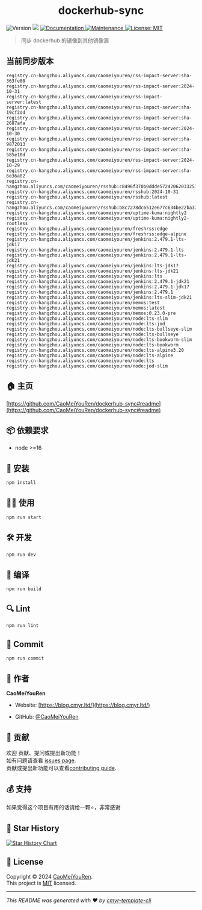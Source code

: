 <h1 align="center">dockerhub-sync </h1>
<p>
  <img alt="Version" src="https://img.shields.io/badge/version-0.1.0-blue.svg?cacheSeconds=2592000" />
  <img src="https://img.shields.io/badge/node-%3E%3D16-blue.svg" />
  <a href="https://github.com/CaoMeiYouRen/dockerhub-sync#readme" target="_blank">
    <img alt="Documentation" src="https://img.shields.io/badge/documentation-yes-brightgreen.svg" />
  </a>
  <a href="https://github.com/CaoMeiYouRen/dockerhub-sync/graphs/commit-activity" target="_blank">
    <img alt="Maintenance" src="https://img.shields.io/badge/Maintained%3F-yes-green.svg" />
  </a>
  <a href="https://github.com/CaoMeiYouRen/dockerhub-sync/blob/master/LICENSE" target="_blank">
    <img alt="License: MIT" src="https://img.shields.io/github/license/CaoMeiYouRen/dockerhub-sync?color=yellow" />
  </a>
</p>


> 同步 dockerhub 的镜像到其他镜像源

## 当前同步版本

<!-- DOCKER_START -->
```
registry.cn-hangzhou.aliyuncs.com/caomeiyouren/rss-impact-server:sha-363fe80
registry.cn-hangzhou.aliyuncs.com/caomeiyouren/rss-impact-server:2024-10-31
registry.cn-hangzhou.aliyuncs.com/caomeiyouren/rss-impact-server:latest
registry.cn-hangzhou.aliyuncs.com/caomeiyouren/rss-impact-server:sha-19cf2dd
registry.cn-hangzhou.aliyuncs.com/caomeiyouren/rss-impact-server:sha-2687afa
registry.cn-hangzhou.aliyuncs.com/caomeiyouren/rss-impact-server:2024-10-30
registry.cn-hangzhou.aliyuncs.com/caomeiyouren/rss-impact-server:sha-9872013
registry.cn-hangzhou.aliyuncs.com/caomeiyouren/rss-impact-server:sha-585e10d
registry.cn-hangzhou.aliyuncs.com/caomeiyouren/rss-impact-server:2024-10-29
registry.cn-hangzhou.aliyuncs.com/caomeiyouren/rss-impact-server:sha-6e36a82
registry.cn-hangzhou.aliyuncs.com/caomeiyouren/rsshub:c8496f370b0ddde572420620332511d0b848e726
registry.cn-hangzhou.aliyuncs.com/caomeiyouren/rsshub:2024-10-31
registry.cn-hangzhou.aliyuncs.com/caomeiyouren/rsshub:latest
registry.cn-hangzhou.aliyuncs.com/caomeiyouren/rsshub:b8c7278dc6512e677c634be22ba373f55ace88d0
registry.cn-hangzhou.aliyuncs.com/caomeiyouren/uptime-kuma:nightly2
registry.cn-hangzhou.aliyuncs.com/caomeiyouren/uptime-kuma:nightly2-rootless
registry.cn-hangzhou.aliyuncs.com/caomeiyouren/freshrss:edge
registry.cn-hangzhou.aliyuncs.com/caomeiyouren/freshrss:edge-alpine
registry.cn-hangzhou.aliyuncs.com/caomeiyouren/jenkins:2.479.1-lts-jdk17
registry.cn-hangzhou.aliyuncs.com/caomeiyouren/jenkins:2.479.1-lts
registry.cn-hangzhou.aliyuncs.com/caomeiyouren/jenkins:2.479.1-lts-jdk21
registry.cn-hangzhou.aliyuncs.com/caomeiyouren/jenkins:lts-jdk17
registry.cn-hangzhou.aliyuncs.com/caomeiyouren/jenkins:lts-jdk21
registry.cn-hangzhou.aliyuncs.com/caomeiyouren/jenkins:lts
registry.cn-hangzhou.aliyuncs.com/caomeiyouren/jenkins:2.479.1-jdk21
registry.cn-hangzhou.aliyuncs.com/caomeiyouren/jenkins:2.479.1-jdk17
registry.cn-hangzhou.aliyuncs.com/caomeiyouren/jenkins:2.479.1
registry.cn-hangzhou.aliyuncs.com/caomeiyouren/jenkins:lts-slim-jdk21
registry.cn-hangzhou.aliyuncs.com/caomeiyouren/memos:test
registry.cn-hangzhou.aliyuncs.com/caomeiyouren/memos:latest
registry.cn-hangzhou.aliyuncs.com/caomeiyouren/memos:0.23.0-pre
registry.cn-hangzhou.aliyuncs.com/caomeiyouren/node:lts-slim
registry.cn-hangzhou.aliyuncs.com/caomeiyouren/node:lts-jod
registry.cn-hangzhou.aliyuncs.com/caomeiyouren/node:lts-bullseye-slim
registry.cn-hangzhou.aliyuncs.com/caomeiyouren/node:lts-bullseye
registry.cn-hangzhou.aliyuncs.com/caomeiyouren/node:lts-bookworm-slim
registry.cn-hangzhou.aliyuncs.com/caomeiyouren/node:lts-bookworm
registry.cn-hangzhou.aliyuncs.com/caomeiyouren/node:lts-alpine3.20
registry.cn-hangzhou.aliyuncs.com/caomeiyouren/node:lts-alpine
registry.cn-hangzhou.aliyuncs.com/caomeiyouren/node:lts
registry.cn-hangzhou.aliyuncs.com/caomeiyouren/node:jod-slim
```
<!-- DOCKER_END -->

## 🏠 主页

[https://github.com/CaoMeiYouRen/dockerhub-sync#readme](https://github.com/CaoMeiYouRen/dockerhub-sync#readme)


## 📦 依赖要求


- node >=16

## 🚀 安装

```sh
npm install
```

## 👨‍💻 使用

```sh
npm run start
```

## 🛠️ 开发

```sh
npm run dev
```

## 🔧 编译

```sh
npm run build
```

## 🔍 Lint

```sh
npm run lint
```

## 💾 Commit

```sh
npm run commit
```


## 👤 作者


**CaoMeiYouRen**

* Website: [https://blog.cmyr.ltd/](https://blog.cmyr.ltd/)

* GitHub: [@CaoMeiYouRen](https://github.com/CaoMeiYouRen)


## 🤝 贡献

欢迎 贡献、提问或提出新功能！<br />如有问题请查看 [issues page](https://github.com/CaoMeiYouRen/dockerhub-sync/issues). <br/>贡献或提出新功能可以查看[contributing guide](https://github.com/CaoMeiYouRen/dockerhub-sync/blob/master/CONTRIBUTING.md).

## 💰 支持

如果觉得这个项目有用的话请给一颗⭐️，非常感谢

## 🌟 Star History

[![Star History Chart](https://api.star-history.com/svg?repos=CaoMeiYouRen/dockerhub-sync&type=Date)](https://star-history.com/#CaoMeiYouRen/dockerhub-sync&Date)

## 📝 License

Copyright © 2024 [CaoMeiYouRen](https://github.com/CaoMeiYouRen).<br />
This project is [MIT](https://github.com/CaoMeiYouRen/dockerhub-sync/blob/master/LICENSE) licensed.

***
_This README was generated with ❤️ by [cmyr-template-cli](https://github.com/CaoMeiYouRen/cmyr-template-cli)_
